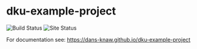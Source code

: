 dku-example-project
===========
![Build Status](https://github.com/DANS-KNAW/dku-example-project/actions/workflows/build.yml/badge.svg)
![Site Status](https://github.com/DANS-KNAW/dku-example-project/actions/workflows/docs.yml/badge.svg)

For documentation see: https://dans-knaw.github.io/dku-example-project
